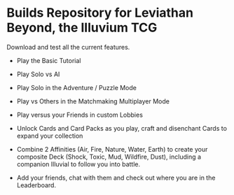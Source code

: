 # Builds Repository for Leviathan Beyond, the Illuvium TCG

Download and test all the current features.

- Play the Basic Tutorial
- Play Solo vs AI
- Play Solo in the Adventure / Puzzle Mode
- Play vs Others in the Matchmaking Multiplayer Mode 
- Play versus your Friends in custom Lobbies

- Unlock Cards and Card Packs as you play, craft and disenchant Cards to expand your collection
- Combine 2 Affinities (Air, Fire, Nature, Water, Earth) to create your composite Deck (Shock, Toxic, Mud, Wildfire, Dust), including a companion Illuvial to follow you into battle.

- Add your friends, chat with them and check out where you are in the Leaderboard.

